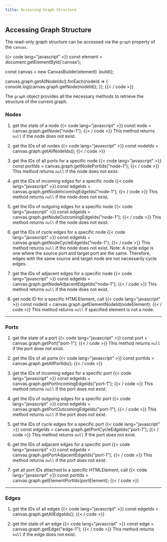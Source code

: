 ```yaml
---
title: Accessing Graph Structure
---
```


## Accessing Graph Structure

The read-only graph structure can be accessed via the `graph` property of the `canvas`.

{{< code lang="javascript" >}}
const element = document.getElementById('canvas');

const canvas = new CanvasBuilder(element)
  .build();

canvas.graph.getAllNodeIds().forEach(nodeId => {
  console.log(canvas.graph.getNode(nodeId));
});
{{< / code >}}

The `graph` object provides all the necessary methods to retrieve the structure of the current graph.

### Nodes

1. get the state of a node
{{< code lang="javascript" >}}
const node = canvas.graph.getNode("node-1");
{{< / code >}}
This method returns `null` if the node does not exist.

1. get the IDs of all nodes
{{< code lang="javascript" >}}
const nodeIds = canvas.graph.getAllNodeIds();
{{< / code >}}

1. get the IDs of all ports for a specific node
{{< code lang="javascript" >}}
const portIds = canvas.graph.getNodePortIds("node-1");
{{< / code >}}
This method returns `null` if the node does not exist.

1. get the IDs of incoming edges for a specific node
{{< code lang="javascript" >}}
const edgeIds = canvas.graph.getNodeIncomingEdgeIds("node-1");
{{< / code >}}
This method returns `null` if the node does not exist.

1. get the IDs of outgoing edges for a specific node
{{< code lang="javascript" >}}
const edgeIds = canvas.graph.getNodeOutcomingEdgeIds("node-1");
{{< / code >}}
This method returns `null` if the node does not exist.

1. get the IDs of cycle edges for a specific node
{{< code lang="javascript" >}}
const edgeIds = canvas.graph.getNodeCycleEdgeIds("node-1");
{{< / code >}}
This method returns `null` if the node does not exist.
Note: A cycle edge is one where the source port and target port are the same. Therefore, edges with the same source and target node are not necessarily cycle edges.

1. get the IDs of adjacent edges for a specific node
{{< code lang="javascript" >}}
const edgeIds = canvas.graph.getNodeAdjacentEdgeIds("node-1");
{{< / code >}}
This method returns `null` if the node does not exist.

1. get node ID for a specific HTMLElement, call
{{< code lang="javascript" >}}
const nodeId = canvas.graph.getElementNodeId(nodeElement);
{{< / code >}}
This method returns `null` if specified element is not a node.

---

### Ports

1. get the state of a port
{{< code lang="javascript" >}}
const port = canvas.graph.getPort("port-1");
{{< / code >}}
This method returns `null` if the port does not exist.

1. get the IDs of all ports
{{< code lang="javascript" >}}
const portIds = canvas.graph.getAllPortIds();
{{< / code >}}

1. get the IDs of incoming edges for a specific port
{{< code lang="javascript" >}}
const edgeIds = canvas.graph.getPortIncomingEdgeIds("port-1");
{{< / code >}}
This method returns `null` if the port does not exist.

1. get the IDs of outgoing edges for a specific port
{{< code lang="javascript" >}}
const edgeIds = canvas.graph.getPortOutcomingEdgeIds("port-1");
{{< / code >}}
This method returns `null` if the port does not exist.

1. get the IDs of cycle edges for a specific port
{{< code lang="javascript" >}}
const edgeIds = canvas.graph.getPortCycleEdgeIds("port-1");
{{< / code >}}
This method returns `null` if the port does not exist.

1. get the IDs of adjacent edges for a specific port
{{< code lang="javascript" >}}
const edgeIds = canvas.graph.getPortAdjacentEdgeIds("port-1");
{{< / code >}}
This method returns `null` if the port does not exist.

1. get all port IDs attached to a specific HTMLElement, call
{{< code lang="javascript" >}}
const portIds = canvas.graph.getElementPortIds(portElement);
{{< / code >}}

---

### Edges

1. get the IDs of all edges
{{< code lang="javascript" >}}
const edgeIds = canvas.graph.getAllEdgeIds();
{{< / code >}}

1. get the state of an edge
{{< code lang="javascript" >}}
const edge = canvas.graph.getEdge("edge-1");
{{< / code >}}
This method returns `null` if the edge does not exist.
